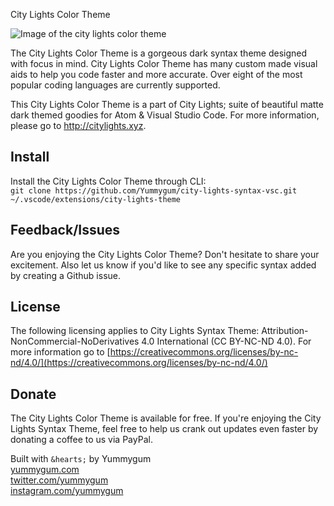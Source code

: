 City Lights Color Theme

![Image of the city lights color theme](http://citylights.xyz/assets/images/atom/city-lights-syntax-theme.png)

The City Lights Color Theme is a gorgeous dark syntax theme designed with focus in mind. City Lights Color Theme has many custom made visual aids to help you code faster and more accurate. Over eight of the most popular coding languages are currently supported.

This City Lights Color Theme is a part of City Lights; suite of beautiful matte dark themed goodies for Atom & Visual Studio Code. For more information, please go to http://citylights.xyz.

## Install
Install the City Lights Color Theme through CLI: <br/>
`git clone https://github.com/Yummygum/city-lights-syntax-vsc.git ~/.vscode/extensions/city-lights-theme`

## Feedback/Issues
Are you enjoying the City Lights Color Theme? Don't hesitate to share your excitement. Also let us know if you'd like to see any specific syntax added by creating a Github issue. 

## License
The following licensing applies to City Lights Syntax Theme: Attribution-NonCommercial-NoDerivatives 4.0 International (CC BY-NC-ND 4.0). For more information go to [https://creativecommons.org/licenses/by-nc-nd/4.0/](https://creativecommons.org/licenses/by-nc-nd/4.0/)

## Donate
The City Lights Color Theme is available for free. If you're enjoying the City Lights Syntax Theme, feel free to help us crank out updates even faster by donating a coffee to us via PayPal.

Built with `&hearts;` by Yummygum <br/>
[yummygum.com](https://yummygum.com) <br/>
[twitter.com/yummygum](https://twitter.com/yummygum) <br/>
[instagram.com/yummygum](https://instagram.com/yummygum) <br/>
